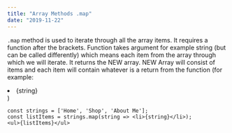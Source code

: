 ```yaml
---
title: "Array Methods .map"
date: "2019-11-22"
---
```


<code>.map</code> method is used to iterate through all the array items. It requires a function after the brackets. Function takes argument for example string (but can be called differently) which means each item from the array through which we will iterate. It returns the NEW array. NEW Array will consist of items and each item will contain whatever is a return from the function (for example: <li>{string}</li>)

```
const strings = ['Home', 'Shop', 'About Me'];
const listItems = strings.map(string => <li>{string}</li>);
<ul>{listItems}</ul>
```